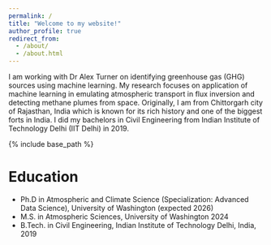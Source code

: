 ```yaml
---
permalink: /
title: "Welcome to my website!"
author_profile: true
redirect_from: 
  - /about/
  - /about.html
---
```


I am working with Dr Alex Turner on identifying greenhouse gas (GHG) sources using machine learning. My research focuses on application of machine learning in emulating atmospheric transport in flux inversion and detecting methane plumes from space.
Originally, I am from Chittorgarh city of Rajasthan, India which is known for its rich history and one of the biggest forts in India. I did my bachelors in Civil Engineering from Indian Institute of Technology Delhi (IIT Delhi) in 2019. 

{% include base_path %}

Education
======
* Ph.D in Atmospheric and Climate Science (Specialization: Advanced Data Science), University of Washington (expected 2026)
* M.S. in Atmospheric Sciences, University of Washington 2024
* B.Tech. in Civil Engineering, Indian Institute of Technology Delhi, India, 2019
